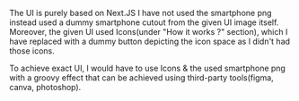 The UI is purely based on Next.JS
I have not used the smartphone png instead used a dummy smartphone cutout from the given UI image itself.
Moreover, the given UI used Icons(under "How it works ?" section), which I have replaced with a dummy button depicting the icon space as I didn't had those icons.

To achieve exact UI, I would have to use Icons & the used smartphone png with a groovy effect that can be achieved using third-party tools(figma, canva, photoshop).

